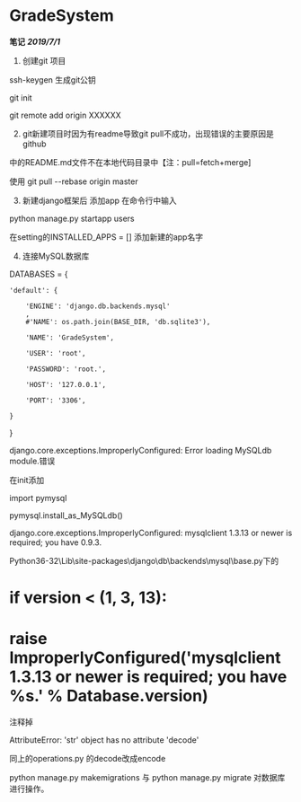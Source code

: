 # GradeSystem

**笔记**
***2019/7/1***
1. 创建git 项目

ssh-keygen 生成git公钥

git init

git remote add origin XXXXXX


2. git新建项目时因为有readme导致git pull不成功，出现错误的主要原因是github

中的README.md文件不在本地代码目录中【注：pull=fetch+merge]

使用 git pull --rebase origin master 

3. 新建django框架后 添加app 在命令行中输入

python manage.py startapp users

在setting的INSTALLED_APPS = [] 添加新建的app名字

4. 连接MySQL数据库

DATABASES = {

    'default': {

        'ENGINE': 'django.db.backends.mysql'
        ,
        #'NAME': os.path.join(BASE_DIR, 'db.sqlite3'),

        'NAME': 'GradeSystem',

        'USER': 'root',

        'PASSWORD': 'root.',

        'HOST': '127.0.0.1',

        'PORT': '3306',

    }

}

django.core.exceptions.ImproperlyConfigured: Error loading MySQLdb module.错误

在init添加

import pymysql

pymysql.install_as_MySQLdb()

django.core.exceptions.ImproperlyConfigured: mysqlclient 1.3.13 or newer is required; you have 0.9.3.

Python36-32\Lib\site-packages\django\db\backends\mysql\base.py下的 
# if version < (1, 3, 13):

#     raise ImproperlyConfigured('mysqlclient 1.3.13 or newer is required; you have %s.' % Database.__version__)

注释掉

AttributeError: 'str' object has no attribute 'decode'

同上的operations.py 的decode改成encode

python manage.py makemigrations  与 python manage.py migrate 对数据库进行操作。

